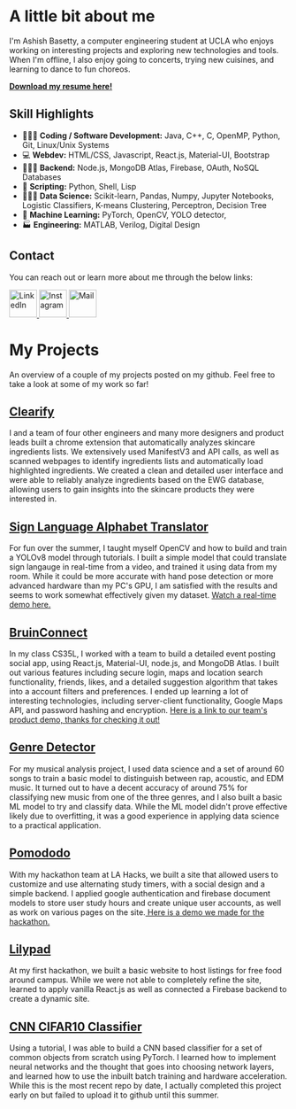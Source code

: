 # A little bit about me
I'm Ashish Basetty, a computer engineering student at UCLA who enjoys working on interesting projects and exploring new technologies and tools. When I'm offline, I also enjoy going to concerts, trying new cuisines, and learning to dance to fun choreos.

**[Download my resume here!](https://drive.google.com/file/d/191d-FbAwx9CLRhKvUSabdO8I3ML35A_F/view?usp=sharing)**

## Skill Highlights
- 👨🏾‍💻 **Coding / Software Development:** Java, C++, C, OpenMP, Python, Git, Linux/Unix Systems
- 💻 **Webdev:** HTML/CSS, Javascript, React.js, Material-UI, Bootstrap
- 👷🏾‍♂️ **Backend:** Node.js, MongoDB Atlas, Firebase, OAuth, NoSQL Databases
- 📝 **Scripting:** Python, Shell, Lisp
- 👨🏾‍🔬 **Data Science:** Scikit-learn, Pandas, Numpy, Jupyter Notebooks, Logistic Classifiers, K-means Clustering, Perceptron, Decision Tree
- 🤖 **Machine Learning:** PyTorch, OpenCV, YOLO detector,
- 🏭 **Engineering:** MATLAB, Verilog, Digital Design
  

## Contact
You can reach out or learn more about me through the below links:

<a href="https://www.linkedin.com/in/ashish-basetty/" className="icon">
  <img src="https://cdn2.iconfinder.com/data/icons/social-media-2285/512/1_Linkedin_unofficial_colored_svg-512.png" alt="LinkedIn" width="50" height="50">
</a>
  
<a href="https://www.instagram.com/basettyyyyy/" className="icon">
  <img src="https://cdn2.iconfinder.com/data/icons/social-icons-33/128/Instagram-256.png" alt="Instagram" width="50" height="50" >
</a>

<a href="mailto:ashish.basetty2@gmail.com" className="icon">
  <img src="https://cdn4.iconfinder.com/data/icons/aiga-symbol-signs/439/aiga_mail-256.png" alt="Mail" width="50" height="50" >
</a>



# My Projects
An overview of a couple of my projects posted on my github. Feel free to take a look at some of my work so far!

## [Clearify](https://github.com/Ashish-Basetty/clearify)
I and a team of four other engineers and many more designers and product leads built a chrome extension that automatically analyzes skincare ingredients lists. We extensively used ManifestV3 and API calls, as well as scanned webpages to identify ingredients lists and automatically load highlighted ingredients. We created a clean and detailed user interface and were able to reliably analyze ingredients based on the EWG database, allowing users to gain insights into the skincare products they were interested in.

## [Sign Language Alphabet Translator](https://github.com/Ashish-Basetty/sign-language-translator)
For fun over the summer, I taught myself OpenCV and how to build and train a YOLOv8 model through tutorials. I built a simple model that could translate sign langauge in real-time from a video, and trained it using data from my room. While it could be more accurate with hand pose detection or more advanced hardware than my PC's GPU, I am satisfied with the results and seems to work somewhat effectively given my dataset. [Watch a real-time demo here.](https://youtu.be/4hZh6LRzbQw) 

## [BruinConnect](https://github.com/AkashM153/CS35L)
In my class CS35L, I worked with a team to build a detailed event posting social app, using React.js, Material-UI, node.js, and MongoDB Atlas. I built out various features including secure login, maps and location search functionality, friends, likes, and a detailed suggestion algorithm that takes into a account filters and preferences. I ended up learning a lot of interesting technologies, including server-client functionality, Google Maps API, and password hashing and encryption. [Here is a link to our team's product demo, thanks for checking it out!](https://youtu.be/NCozV5VEP_8?si=VrajDKqqB8teeBLV)

## [Genre Detector](https://github.com/Ashish-Basetty/musical-analysis)
For my musical analysis project, I used data science and a set of around 60 songs to train a basic model to distinguish between rap, acoustic, and EDM music. It turned out to have a decent accuracy of around 75% for classifying new music from one of the three genres, and I also built a basic ML model to try and classify data. While the ML model didn't prove effective likely due to overfitting, it was a good experience in applying data science to a practical application. 

## [Pomododo](https://github.com/AnooshkhaShetty/Pomododo)
With my hackathon team at LA Hacks, we built a site that allowed users to customize and use alternating study timers, with a social design and a simple backend. I applied google authentication and firebase document models to store user study hours and create unique user accounts, as well as work on various pages on the site.[ Here is a demo we made for the hackathon. ](https://youtu.be/CTDuFxCB_I0)


## [Lilypad](https://github.com/AnooshkhaShetty/Lilypad)
At my first hackathon, we built a basic website to host listings for free food around campus. While we were not able to completely refine the site, learned to apply vanilla React.js as well as connected a Firebase backend to create a dynamic site.

## [CNN CIFAR10 Classifier](https://github.com/Ashish-Basetty/CNN-Learning)
Using a tutorial, I was able to build a CNN based classifier for a set of common objects from scratch using PyTorch. I learned how to implement neural networks and the thought that goes into choosing network layers, and learned how to use the inbuilt batch training and hardware acceleration. While this is the most recent repo by date,
I actually completed this project early on but failed to upload it to github until this summer.

<!---
Ashish-Basetty/Ashish-Basetty is a ✨ special ✨ repository because its `README.md` (this file) appears on your GitHub profile.
You can click the Preview link to take a look at your changes.
--->
